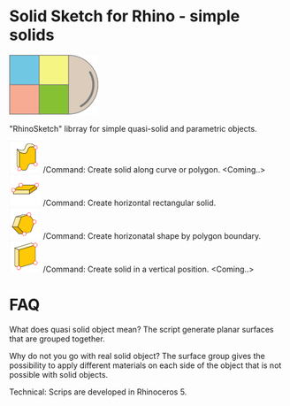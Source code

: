 # Solid Sketch for Rhino - simple solids 
![picture](simples.png)

"RhinoSketch" librray for simple quasi-solid and parametric objects.

![picture](Images/Curve%20Ikon.png) /Command: Create solid along curve or polygon. <Coming..><br>
![picture](Images/Horiz%20Ikon.png) /Command: Create horizontal rectangular solid. <br>
![picture](Images/Polygon%20Ikon.png) /Command: Create horizonatal shape by polygon boundary. <br>
![picture](Images/Vertical%20Ikon.png) /Command: Create solid in a vertical position. <Coming..><br>

# FAQ

What does quasi solid object mean? 
The script generate planar surfaces that are grouped together. 

Why do not you go with real solid object?
The surface group gives the possibility to apply different materials on each side of the object that is not possible with solid objects.

Technical:
Scrips are developed in Rhinoceros 5.
